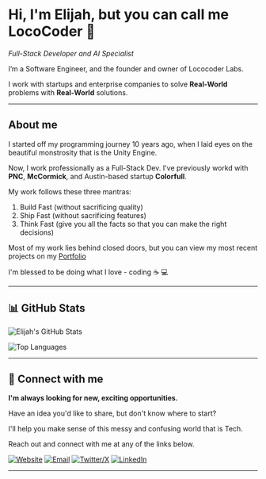 # Hi, I'm Elijah, but you can call me LocoCoder 👋

*Full-Stack Developer and AI Specialist*

I’m a Software Engineer, and the founder and owner of Lococoder Labs.

I work with startups and enterprise companies to solve **Real-World** problems with **Real-World** solutions.

---

## About me 

I started off my programming journey 10 years ago, when I laid eyes on the beautiful monstrosity that is the Unity Engine. 

Now, I work professionally as a Full-Stack Dev. I've previously workd with **PNC**, **McCormick**, and Austin-based startup **Colorfull**.  

My work follows these three mantras:

1) Build Fast (without sacrificing quality)
2) Ship Fast (without sacrificing features)
3) Think Fast (give you all the facts so that you can make the right decisions)

Most of my work lies behind closed doors, but you can view my most recent projects on my [Portfolio](https://www.lococoder.com)

I'm blessed to be doing what I love - coding ☕️ 💻

---

## 📊 GitHub Stats

![Elijah's GitHub Stats](https://github-readme-stats.vercel.app/api?username=lococoder-tx&show_icons=true&theme=default)

![Top Languages](https://github-readme-stats.vercel.app/api/top-langs/?username=lococoder-tx&layout=compact&langs_count=6&hide=html)

---

## 🔗 Connect with me

**I'm always looking for new, exciting opportunities.**

Have an idea you'd like to share, but don't know where to start? 

I'll help you make sense of this messy and confusing world that is Tech. 

Reach out and connect with me at any of the links below.

[![Website](https://img.shields.io/badge/Website-000000?style=for-the-badge&logo=globe&logoColor=white)](https://lococoder.com)
[![Email](https://img.shields.io/badge/Email-Contact%20Me-D14836?style=for-the-badge&logo=gmail&logoColor=white)](mailto:contact@lococoder.com)
[![Twitter/X](https://img.shields.io/badge/X-1DA1F2?style=for-the-badge&logo=x&logoColor=white)](https://x.com/loco_coder)
[![LinkedIn](https://img.shields.io/badge/LinkedIn-0A66C2?style=for-the-badge&logo=linkedin&logoColor=white)](https://www.linkedin.com/in/elijahcgaytan/)

---
